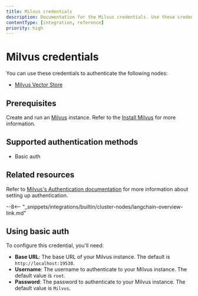 ```yaml
---
title: Milvus credentials
description: Documentation for the Milvus credentials. Use these credentials to authenticate Milvus in n8n, a workflow automation platform.
contentType: [integration, reference]
priority: high
---
```


# Milvus credentials

You can use these credentials to authenticate the following nodes:

* [Milvus Vector Store](/integrations/builtin/cluster-nodes/root-nodes/n8n-nodes-langchain.vectorstoremilvus.md)

## Prerequisites

Create and run an [Milvus](https://milvus.io/) instance. Refer to the [Install Milvus](https://milvus.io/docs/install-overview.md) for more information.

## Supported authentication methods

- Basic auth

## Related resources

Refer to [Milvus's Authentication documentation](https://milvus.io/docs/authenticate.md?tab=docker#Authenticate-User-Access) for more information about setting up authentication.

--8<-- "_snippets/integrations/builtin/cluster-nodes/langchain-overview-link.md"

## Using basic auth

To configure this credential, you'll need:

* **Base URL**: The base URL of your Milvus instance. The default is `http://localhost:19530`.
* **Username**: The username to authenticate to your Milvus instance. The default value is `root`.
* **Password**: The password to authenticate to your Milvus instance. The default value is `Milvus`.
